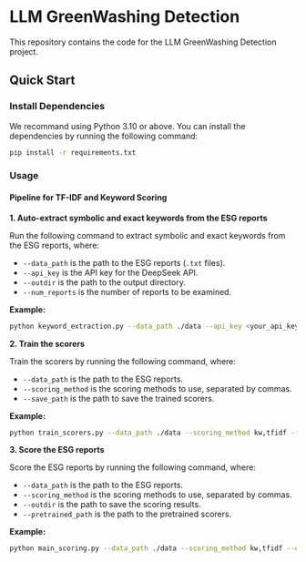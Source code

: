 # LLM GreenWashing Detection

This repository contains the code for the LLM GreenWashing Detection project.

## Quick Start

### Install Dependencies

We recommand using Python 3.10 or above. You can install the dependencies by running the following command:

```bash
pip install -r requirements.txt
```

### Usage

#### Pipeline for TF-IDF and Keyword Scoring

**1. Auto-extract symbolic and exact keywords from the ESG reports**

Run the following command to extract symbolic and exact keywords from the ESG reports, where:
- ``--data_path`` is the path to the ESG reports (`.txt` files).
- ``--api_key`` is the API key for the DeepSeek API.
-  ``--outdir`` is the path to the output directory.
-  ``--num_reports`` is the number of reports to be examined.

**Example:**

```bash
python keyword_extraction.py --data_path ./data --api_key <your_api_key> --outdir ./jieba_wordlist --num_reports 10
```

**2. Train the scorers**

Train the scorers by running the following command, where:
- ``--data_path`` is the path to the ESG reports.
- ``--scoring_method`` is the scoring methods to use, separated by commas.
- ``--save_path`` is the path to save the trained scorers.

**Example:**

```bash
python train_scorers.py --data_path ./data --scoring_method kw,tfidf --save_path ./pretrained_scorer
```

**3. Score the ESG reports**

Score the ESG reports by running the following command, where:
- ``--data_path`` is the path to the ESG reports.
- ``--scoring_method`` is the scoring methods to use, separated by commas.
- ``--outdir`` is the path to save the scoring results.
- ``--pretrained_path`` is the path to the pretrained scorers.

**Example:**

```bash
python main_scoring.py --data_path ./data --scoring_method kw,tfidf --outdir ./scoring_results --pretrained_path ./pretrained_scorer
```

